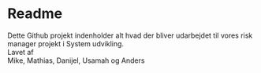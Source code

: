 # Readme
Dette Github projekt indenholder alt hvad der bliver udarbejdet til vores risk manager projekt i System udvikling. <br/>
Lavet af <br/>
Mike, Mathias, Danijel, Usamah og Anders 
